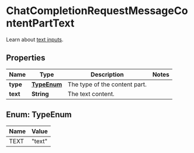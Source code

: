 

# ChatCompletionRequestMessageContentPartText

Learn about [text inputs](/docs/guides/text-generation). 

## Properties

| Name | Type | Description | Notes |
|------------ | ------------- | ------------- | -------------|
|**type** | [**TypeEnum**](#TypeEnum) | The type of the content part. |  |
|**text** | **String** | The text content. |  |



## Enum: TypeEnum

| Name | Value |
|---- | -----|
| TEXT | &quot;text&quot; |



